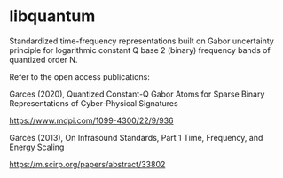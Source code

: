 # libquantum
Standardized time-frequency representations 
built on Gabor uncertainty principle for 
logarithmic constant Q base 2 (binary) frequency bands 
of quantized order N.

Refer to the open access publications:

Garces (2020), Quantized Constant-Q Gabor Atoms for 
Sparse Binary Representations of Cyber-Physical Signatures

https://www.mdpi.com/1099-4300/22/9/936

Garces (2013), On Infrasound Standards, Part 1 
Time, Frequency, and Energy Scaling

https://m.scirp.org/papers/abstract/33802
